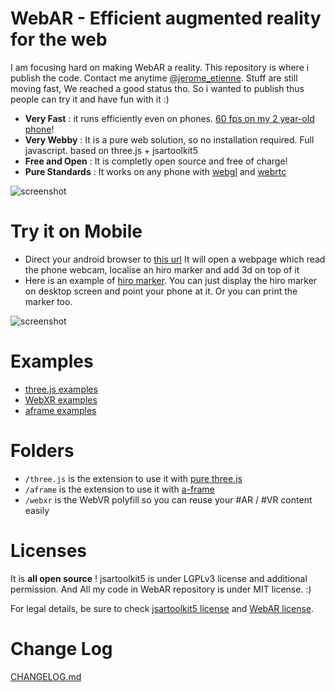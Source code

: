 # WebAR - Efficient augmented reality for the web

I am focusing hard on making WebAR a reality. 
This repository is where i publish the code.
Contact me anytime [@jerome_etienne](https://twitter.com/jerome_etienne).
Stuff are still moving fast, We reached a good status tho.
So i wanted to publish thus people can try it and have fun with it :)

- **Very Fast** : it runs efficiently even on phones. [60 fps on my 2 year-old phone](https://twitter.com/jerome_etienne/status/831333879810236421)!
- **Very Webby** : It is a pure web solution, so no installation required. Full javascript. based on three.js + jsartoolkit5
- **Free and Open** : It is completly open source and free of charge!
- **Pure Standards** : It works on any phone with [webgl](http://caniuse.com/#feat=webgl) and [webrtc](http://caniuse.com/#feat=stream)

![screenshot](https://cloud.githubusercontent.com/assets/252962/23068128/40343608-f51a-11e6-8cb3-900e37a7f658.jpg)

# Try it on Mobile
- Direct your android browser to [this url](https://jeromeetienne.github.io/WebAR/three.js/examples/performance.html)
  It will open a webpage which read the phone webcam, localise an hiro marker and add 3d on top of it
- Here is an example of [hiro marker](http://wibiwardhono.lecture.ub.ac.id/files/2015/01/HIRO.jpg).
  You can just display the hiro marker on desktop screen and point your phone at it.
  Or you can print the marker too.

![screenshot](https://cloud.githubusercontent.com/assets/252962/23072106/73a0656c-f528-11e6-9fcd-3c900d1d47d3.jpg)

# Examples
- [three.js examples](https://jeromeetienne.github.io/WebAR/three.js/examples/)
- [WebXR examples](https://jeromeetienne.github.io/WebAR/webxr/examples/)
- [aframe examples](https://jeromeetienne.github.io/WebAR/aframe/examples/)


# Folders
- ```/three.js``` is the extension to use it with [pure three.js](https://threejs.org)
- ```/aframe``` is the extension to use it with [a-frame](https://aframe.io)
- ```/webxr``` is the WebVR polyfill so you can reuse your #AR / #VR content easily

# Licenses
It is **all open source** ! jsartoolkit5 is under LGPLv3 license and additional permission.
And All my code in WebAR repository is under MIT license. :)

For legal details, be sure to check [jsartoolkit5 license](https://github.com/artoolkit/jsartoolkit5/blob/master/LICENSE.txt)
and [WebAR license](https://github.com/jeromeetienne/WebAR/blob/master/LICENSE.txt).


# Change Log
[CHANGELOG.md](https://github.com/jeromeetienne/WebAR/blob/master/CHANGELOG.md)
